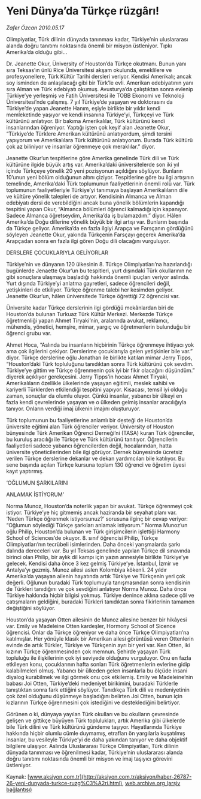 # Yeni Dünya’da Türkçe rüzgârı!

*Zafer Özcan 2010.05.17*

<font class="agenda2NewsSpot">
 Olimpiyatlar, Türk dilinin dünyada tanınması kadar, Türkiye’nin uluslararası alanda doğru tanıtımı noktasında önemli bir misyon üstleniyor. Tıpkı Amerika’da olduğu gibi…
</font>
<font class="newsDetail">
 <p class="MsoNormal">
  Dr. Jeanette Okur, Üniversity of Houston’da Türkçe okutmanı. Bunun yanı sıra Teksas’ın ünlü Rice Üniversitesi akşam okulunda, emeklilere ve profesyonellere, Türk Kültür Tarihi dersleri veriyor. Kendisi Amerikalı; ancak soy isminden de anlaşılacağı gibi bir Türk’le evli. Amerikan edebiyatının yanı sıra Alman ve Türk edebiyatı okumuş. Avusturya’da çalıştıktan sonra evlenip Türkiye’ye yerleşmiş ve Fatih Üniversitesi ile TOBB Ekonomi ve Teknoloji Üniversitesi’nde çalışmış. 7 yıl Türkiye’de yaşayan ve doktorasını da Türkiye’de yapan Jeanette Hanım, eşiyle birlikte bir yıldır kendi memleketinde yaşıyor ve kendi insanına Türkiye’yi, Türkçeyi ve Türk kültürünü anlatıyor. Bir bakıma Amerikalılar, Türk kültürünü kendi insanlarından öğreniyor. Yaptığı işten çok keyif alan Jeanette Okur, “Türkiye’de Türklere Amerikan kültürünü anlatıyordum, şimdi tersini yapıyorum ve Amerikalılara Türk kültürünü anlatıyorum. Burada Türk kültürü çok az biliniyor ve insanlar öğrenmeye çok meraklılar.” diyor.
 </p>
 <p class="MsoNormal">
  Jeanette Okur’un tespitlerine göre Amerika genelinde Türk dili ve Türk kültürüne ilgide büyük artış var. Amerika’daki üniversitelerde son iki yıl içinde Türkçeye yönelik 20 yeni pozisyonun açıldığını söylüyor. Bunların 10’unun yeni bölüm olduğunun altını çiziyor. Tespitlerine göre bu ilgi artışının temelinde, Amerika’daki Türk toplumunun faaliyetlerinin önemli rolü var. Türk toplumunun faaliyetleriyle Türkiye’yi tanımaya başlayan Amerikalıların dile ve kültüre yönelik talepleri de artıyor. Kendisinin Almanca ve Alman edebiyatı dersi de verebildiğini ancak buna yönelik bölümlerin kapandığı tespitini yapan Okur, “Almanca bölümleri öğrenci kalmadığı için kapanıyor. Sadece Almanca öğretseydim, Amerika’da iş bulamazdım.” diyor. Hâlen Amerika’da Doğu dillerine yönelik büyük bir ilgi artışı var. Bunların başında da Türkçe geliyor. Amerika’da en fazla ilgiyi Arapça ve Farsçanın gördüğünü söyleyen Jeanette Okur, yakında Türkçenin Farsçayı geçerek Amerika’da Arapçadan sonra en fazla ilgi gören Doğu dili olacağını vurguluyor.
 </p>
 <p class="MsoNormal">
  DERSLERE ÇOCUKLARIYLA GELİYORLAR
 </p>
 <p class="MsoNormal">
  Türkiye’nin ve dünyanın 120 ülkesinin 8. Türkçe Olimpiyatları’na hazırlandığı bugünlerde Jenaette Okur’un bu tespitleri, yurt dışındaki Türk okullarının ne gibi sonuçlara ulaşmaya başladığı hakkında önemli ipuçları veriyor aslında. Yurt dışında Türkiye’yi anlatma gayretleri, sadece öğrencileri değil, yetişkinleri de etkiliyor. Türkçe öğrenme talebi her kesimden geliyor. Jeanette Okur’un, hâlen üniversitede Türkçe öğrettiği 72 öğrencisi var.
 </p>
 <p class="MsoNormal">
  Üniversite kadar Türkçe derslerinin ilgi gördüğü mekânlardan biri de Houston’da bulunan Turkuaz Türk Kültür Merkezi. Merkezde Türkçe öğretmenliği yapan Ahmet Tiryaki’nin, aralarında avukat, reklamcı, mühendis, yönetici, hemşire, mimar, yargıç ve öğretmenlerin bulunduğu bir öğrenci grubu var.
 </p>
 <p class="MsoNormal">
  Ahmet Hoca, “Aslında bu insanların hiçbirinin Türkçe öğrenmeye ihtiyacı yok ama çok ilgilerini çekiyor. Derslerime çocuklarıyla gelen yetişkinler bile var.” diyor. Türkçe derslerine oğlu Jonathan ile birlikte katılan mimar Jerry Tipps, “Houston’daki Türk topluluğunu tanıdıktan sonra Türk kültürünü çok sevdim. Türkiye’ye gittim ve Türkçe öğrenmenin çok iyi bir fikir olacağını düşündüm.” diyerek açıklıyor gerekçesini. Jerry Tipps’in hocası Ahmet Tiryaki, Amerikalıların özellikle ülkelerinde yaşayan eğitimli, meslek sahibi ve kariyerli Türklerden etkilendiği tespitini yapıyor. Kısacası, temsil iyi olduğu zaman, sonuçlar da olumlu oluyor. Çünkü insanlar, yabancı bir ülkeyi en fazla kendi çevrelerinde yaşayan ve o ülkeden gelmiş insanlar aracılığıyla tanıyor. Onların verdiği imaj ülkenin imajını oluşturuyor.
 </p>
 <p class="MsoNormal">
  Türk toplumunun bu faaliyetlerine anlamlı bir desteği de Houston’da üniversite eğitimi alan Türk öğrenciler veriyor. Üniversity of Houston bünyesinde Türk Amerikan Öğrenci Derneği’ni (TASA) kuran Türk öğrenciler, bu kuruluş aracılığı ile Türkçe ve Türk kültürünü tanıtıyor. Öğrencilerin faaliyetleri sadece yabancı öğrencilerden değil, hocalarından, hatta üniversite yöneticilerinden bile ilgi görüyor. Dernek bünyesinde ücretsiz verilen Türkçe derslerine dekanlar ve dekan yardımcıları bile katılıyor. Bu sene başında açılan Türkçe kursuna toplam 130 öğrenci ve öğretim üyesi kayıt yaptırmış.
 </p>
 <p class="MsoNormal">
  ‘OĞLUMUN ŞARKILARINI
 </p>
 <p class="MsoNormal">
  ANLAMAK İSTİYORUM’
 </p>
 <p class="MsoNormal">
  Norma Munoz, Houston’da noterlik yapan bir avukat. Türkçe öğrenmeyi çok istiyor. Türkiye’ye hiç gitmemiş ancak haziranda bir seyahat planı var. ‘Neden Türkçe öğrenmek istiyorsunuz?’ sorusuna ilginç bir cevap veriyor: “Oğlumun söylediği Türkçe şarkıları anlamak istiyorum.” Norma Munoz’un oğlu Philip, Houston’da bulunan ve Türk girişimcilerin işlettiği Harmony School of Sciences’de okuyor. 8. sınıf öğrencisi Philip, Türkçe Olimpiyatları’nın tecrübeli isimlerinden. Daha önceki yarışmalarda şarkı dalında dereceleri var. Bu yıl Teksas genelinde yapılan Türkçe dil sınavında birinci olan Philip, bir aylık dil kampı için yazın annesiyle birlikte Türkiye’ye gelecek. Kendisi daha önce 3 kez gelmiş Türkiye’ye. İstanbul, İzmir ve Antalya’yı gezmiş. Munoz ailesi aslen Kolombiya kökenli. 24 yıldır Amerika’da yaşayan ailenin hayatında artık Türkiye ve Türkçenin yeri çok değerli. Oğlunun buradaki Türk toplumuyla tanışmasından sonra kendisinin de Türkleri tanıdığını ve çok sevdiğini anlatıyor Norma Munoz. Daha önce Türkiye hakkında hiçbir bilgisi yokmuş. Türkiye denince aklına sadece çöl ve çatışmaların geldiğini, buradaki Türkleri tanıdıktan sonra fikirlerinin tamamen değiştiğini söylüyor.
 </p>
 <p class="MsoNormal">
  Houston’da yaşayan Otten ailesinin de Munoz ailesine benzer bir hikâyesi var. Emily ve Madeleine Otten kardeşler, Hormony School of Sicence öğrencisi. Onlar da Türkçe öğreniyor ve daha önce Türkçe Olimpiyatları’na katılmışlar. Her yönüyle klasik bir Amerikan ailesi görüntüsü veren Ottenlerin evinde de artık Türkler, Türkiye ve Türkçenin ayrı bir yeri var. Ken Otten, iki kızının Türkçe öğrenmesinden çok memnun. Şehirde yaşayan Türk topluluğu ile ilişkilerinin çok iyi seviyede olduğunu vurguluyor. Onu en fazla etkileyen konu, çocuklarının hafta sonları Türk öğretmenlerin evlerine gidip kalabilmeleri olmuş. Yabancı bir ülkeden gelen insanlarla bu ölçüde insani diyalog kurabilmek ve ilgi görmek onu çok etkilemiş. Emily ve Madeleine’nin babası Joi Otten, Türkiye’deki medeniyet birikimini, buradaki Türklerle tanıştıktan sonra fark ettiğini söylüyor. Tanıdıkça Türk dili ve medeniyetinin çok özel olduğunu düşünmeye başladığını belirten Joi Otten, bunun için kızlarının Türkçe öğrenmesini çok istediğini ve desteklediğini belirtiyor.
 </p>
 <p class="MsoNormal">
  Görünen o ki, dünyaya yayılan Türk okulları ve bu okulların çevresinde gelişen ve gittikçe büyüyen Türk toplulukları, artık Amerika gibi ülkelerde bile Türk dilini ve Türk kültürünü gündeme taşıyor. Hayatlarında Türkiye hakkında hiçbir olumlu cümle duymamış, etrafları ön yargılarla kuşatılmış insanlar, bu vesileyle Türkiye’yi de daha yakından tanıyor ve daha objektif bilgilere ulaşıyor. Aslında Uluslararası Türkçe Olimpiyatları, Türk dilinin dünyada tanınması ve öğrenilmesi kadar, Türkiye’nin uluslararası alanda doğru tanıtımı noktasında önemli bir misyon ve imaj taşıyıcı görevini üstleniyor.
 </p>
</font>

Kaynak: [www.aksiyon.com.tr](http://aksiyon.com.tr/aksiyon/haber-26787-26-yeni-dunyada-turkce-ruzg%C3%A2ri.html), [web.archive.org (arşiv bağlantısı)](http://web.archive.org/web/20101210015540/http://aksiyon.com.tr/aksiyon/haber-26787-26-yeni-dunyada-turkce-ruzg%C3%A2ri.html)
